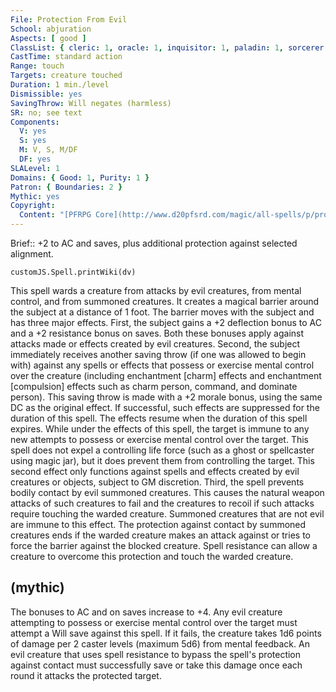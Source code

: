 ```yaml
---
File: Protection From Evil
School: abjuration
Aspects: [ good ]
ClassList: { cleric: 1, oracle: 1, inquisitor: 1, paladin: 1, sorcerer: 1, wizard: 1, summoner: 1, unchained summoner: 1, bloodrager: 1, shaman: 1, spiritualist: 1, medium: 1 }
CastTime: standard action
Range: touch
Targets: creature touched
Duration: 1 min./level
Dismissible: yes
SavingThrow: Will negates (harmless)
SR: no; see text
Components:
  V: yes
  S: yes
  M: V, S, M/DF
  DF: yes
SLALevel: 1
Domains: { Good: 1, Purity: 1 }
Patron: { Boundaries: 2 }
Mythic: yes
Copyright:
  Content: "[PFRPG Core](http://www.d20pfsrd.com/magic/all-spells/p/protection-from-evil)"
---
```

Brief:: +2 to AC and saves, plus additional protection against selected alignment.

```dataviewjs
customJS.Spell.printWiki(dv)
```

This spell wards a creature from attacks by evil creatures, from mental control, and from summoned creatures. It creates a magical barrier around the subject at a distance of 1 foot. The barrier moves with the subject and has three major effects.  First, the subject gains a +2 deflection bonus to AC and a +2 resistance bonus on saves. Both these bonuses apply against attacks made or effects created by evil creatures.  Second, the subject immediately receives another saving throw (if one was allowed to begin with) against any spells or effects that possess or exercise mental control over the creature (including enchantment [charm] effects and enchantment [compulsion] effects such as charm person, command, and dominate person). This saving throw is made with a +2 morale bonus, using the same DC as the original effect.  If successful, such effects are suppressed for the duration of this spell. The effects resume when the duration of this spell expires.  While under the effects of this spell, the target is immune to any new attempts to possess or exercise mental control over the target.  This spell does not expel a controlling life force (such as a ghost or spellcaster using magic jar), but it does prevent them from controlling the target. This second effect only functions against spells and effects created by evil creatures or objects, subject to GM discretion.  Third, the spell prevents bodily contact by evil summoned creatures. This causes the natural weapon attacks of such creatures to fail and the creatures to recoil if such attacks require touching the warded creature. Summoned creatures that are not evil are immune to this effect. The protection against contact by summoned creatures ends if the warded creature makes an attack against or tries to force the barrier against the blocked creature. Spell resistance can allow a creature to overcome this protection and touch the warded creature.


## (mythic)

The bonuses to AC and on saves increase to +4. Any evil creature attempting to possess or exercise mental control over the target must attempt a Will save against this spell. If it fails, the creature takes 1d6 points of damage per 2 caster levels (maximum 5d6) from mental feedback. An evil creature that uses spell resistance to bypass the spell's protection against contact must successfully save or take this damage once each round it attacks the protected target.
